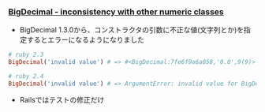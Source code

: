 ### [BigDecimal - inconsistency with other numeric classes](https://github.com/rails/rails/commit/b87619f94550ad37a5a4825b0c2c1acdb96b5f6e)

* BigDecimal 1.3.0から、コンストラクタの引数に不正な値(文字列とか)を指定するとエラーになるようになりました

```ruby
# ruby 2.3
BigDecimal('invalid value') # => #<BigDecimal:7fe6f9a6a058,'0.0',9(9)>

# ruby 2.4
BigDecimal('invalid value') # => ArgumentError: invalid value for BigDecimal(): "invalid value"
```

* Railsではテストの修正だけ
